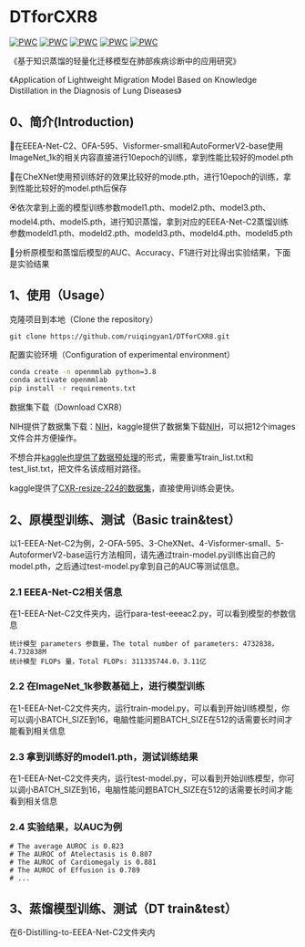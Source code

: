 
# DTforCXR8

[![PWC](https://img.shields.io/endpoint.svg?url=https://paperswithcode.com/badge/eeea-net-an-early-exit-evolutionary-neural/neural-architecture-search-on-cifar-10)](https://paperswithcode.com/sota/neural-architecture-search-on-cifar-10?p=eeea-net-an-early-exit-evolutionary-neural)
[![PWC](https://img.shields.io/endpoint.svg?url=https://paperswithcode.com/badge/eeea-net-an-early-exit-evolutionary-neural/object-detection-on-pascal-voc-2007)](https://paperswithcode.com/sota/object-detection-on-pascal-voc-2007?p=eeea-net-an-early-exit-evolutionary-neural)
[![PWC](https://img.shields.io/endpoint.svg?url=https://paperswithcode.com/badge/eeea-net-an-early-exit-evolutionary-neural/semantic-segmentation-on-cityscapes-val)](https://paperswithcode.com/sota/semantic-segmentation-on-cityscapes-val?p=eeea-net-an-early-exit-evolutionary-neural)
[![PWC](https://img.shields.io/endpoint.svg?url=https://paperswithcode.com/badge/eeea-net-an-early-exit-evolutionary-neural/neural-architecture-search-on-imagenet)](https://paperswithcode.com/sota/neural-architecture-search-on-imagenet?p=eeea-net-an-early-exit-evolutionary-neural)
[![PWC](https://img.shields.io/endpoint.svg?url=https://paperswithcode.com/badge/eeea-net-an-early-exit-evolutionary-neural/image-classification-on-cifar-100)](https://paperswithcode.com/sota/image-classification-on-cifar-100?p=eeea-net-an-early-exit-evolutionary-neural)

《基于知识蒸馏的轻量化迁移模型在肺部疾病诊断中的应用研究》

《Application of Lightweight Migration Model Based on Knowledge Distillation in the Diagnosis of Lung Diseases》

## 0、简介(Introduction)

🌺在EEEA-Net-C2、OFA-595、Visformer-small和AutoFormerV2-base使用ImageNet_1k的相关内容直接进行10epoch的训练，拿到性能比较好的model.pth

🌻在CheXNet使用预训练好的效果比较好的mode.pth，进行10epoch的训练，拿到性能比较好的model.pth后保存

🏵依次拿到上面的模型训练参数model1.pth、model2.pth、model3.pth、model4.pth、model5.pth，进行知识蒸馏，拿到对应的EEEA-Net-C2蒸馏训练参数modeld1.pth、modeld2.pth、modeld3.pth、modeld4.pth、modeld5.pth

🌹分析原模型和蒸馏后模型的AUC、Accuracy、F1进行对比得出实验结果，下面是实验结果

## 1、使用（Usage）

克隆项目到本地（Clone the repository）

```
git clone https://github.com/ruiqingyan1/DTforCXR8.git
```

配置实验环境（Configuration of experimental environment）

```bash
conda create -n openmmlab python=3.8
conda activate openmmlab
pip install -r requirements.txt
```

数据集下载（Download CXR8）

NIH提供了数据集下载：[NIH](https://nihcc.app.box.com/v/ChestXray-NIHCC/folder/36938765345)，kaggle提供了数据集下载[NIH](https://www.kaggle.com/datasets/nih-chest-xrays/data/discussion/300917)，可以把12个images文件合并方便操作。

不想合并[kaggle也提供了数据预处理](https://www.kaggle.com/code/sbernadac/lung-deseases-data-analysis)的形式，需要重写train_list.txt和test_list.txt，把文件名该成相对路径。

kaggle提供了[CXR-resize-224的数据集](https://www.kaggle.com/datasets/khanfashee/nih-chest-x-ray-14-224x224-resized)，直接使用训练会更快。

## 2、原模型训练、测试（Basic train&test）

以1-EEEA-Net-C2为例，2-OFA-595、3-CheXNet、4-Visformer-small、5-AutoformerV2-base运行方法相同，请先通过train-model.py训练出自己的model.pth，之后通过test-model.py拿到自己的AUC等测试信息。

### 2.1 EEEA-Net-C2相关信息

在1-EEEA-Net-C2文件夹内，运行para-test-eeeac2.py，可以看到模型的参数信息

```test
统计模型 parameters 参数量，The total number of parameters: 4732838，4.732838M
统计模型 FLOPs 量，Total FLOPs: 311335744.0，3.11亿
```

### 2.2 在ImageNet_1k参数基础上，进行模型训练

在1-EEEA-Net-C2文件夹内，运行train-model.py，可以看到开始训练模型，你可以调小BATCH_SIZE到16，电脑性能问题BATCH_SIZE在512的话需要长时间才能看到相关信息

### 2.3 拿到训练好的model1.pth，测试训练结果

在1-EEEA-Net-C2文件夹内，运行test-model.py，可以看到开始训练模型，你可以调小BATCH_SIZE到16，电脑性能问题BATCH_SIZE在512的话需要长时间才能看到相关信息

### 2.4 实验结果，以AUC为例

```test
# The average AUROC is 0.823
# The AUROC of Atelectasis is 0.807
# The AUROC of Cardiomegaly is 0.881
# The AUROC of Effusion is 0.789
# ...
```



## 3、蒸馏模型训练、测试（DT train&test）

在6-Distilling-to-EEEA-Net-C2文件夹内



